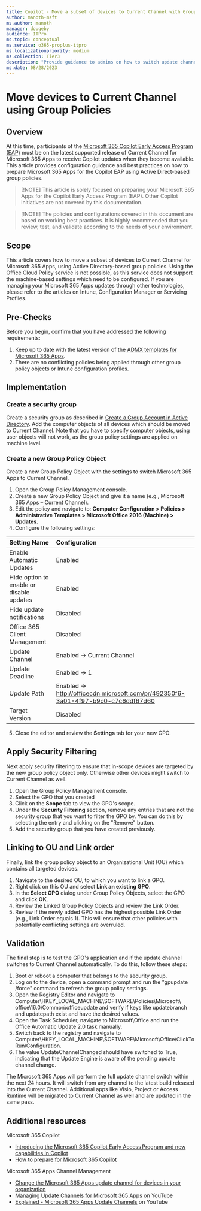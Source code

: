 ```yaml
---
title: Copilot - Move a subset of devices to Current Channel with Group Policies
author: manoth-msft
ms.author: manoth
manager: dougeby
audience: ITPro 
ms.topic: conceptual 
ms.service: o365-proplus-itpro
ms.localizationpriority: medium
ms.collection: Tier3
description: "Provide guidance to admins on how to switch update channel to Current Channel for Microsoft 365 Apps to prepare for Copilot"
ms.date: 08/28/2023
---
```


# Move devices to Current Channel using Group Policies

## Overview
At this time, participants of the [Microsoft 365 Copilot Early Access Program (EAP)](https://www.microsoft.com/microsoft-365/blog/2023/05/09/introducing-the-microsoft-365-copilot-early-access-program-and-new-capabilities-in-copilot/) must be on the latest supported release of Current Channel for Microsoft 365 Apps to receive Copilot updates when they become available. This article provides configuration guidance and best practices on how to prepare Microsoft 365 Apps for the Copilot EAP using Active Direct-based group policies.

> [!NOTE] This article is solely focused on preparing your Microsoft 365 Apps for the Copilot Early Access Program (EAP). Other Copilot initiatives are not covered by this documentation.

> [!NOTE] The policies and configurations covered in this document are based on working best practices. It is highly recommended that you review, test, and validate according to the needs of your environment.
 
## Scope
This article covers how to move a subset of devices to Current Channel for Microsoft 365 Apps, using Active Directory-based group policies. Using the Office Cloud Policy service is not possible, as this service does not support the machine-based settings which need to be configured. If you are managing your Microsoft 365 Apps updates through other technologies, please refer to the articles on Intune, Configuration Manager or Servicing Profiles.

## Pre-Checks
Before you begin, confirm that you have addressed the following requirements:
1.	Keep up to date with the latest version of the[ ADMX templates for Microsoft 365 Apps](https://www.microsoft.com/en-us/download/details.aspx?id=49030).
2.	There are no conflicting policies being applied through other group policy objects or Intune configuration profiles.

## Implementation
### Create a security group
Create a security group as described in [Create a Group Account in Active Directory](https://learn.microsoft.com/windows/security/operating-system-security/network-security/windows-firewall/create-a-group-account-in-active-directory). Add the computer objects of all devices which should be moved to Current Channel. Note that you have to specify computer objects, using user objects will not work, as the group policy settings are applied on machine level.

### Create a new Group Policy Object
Create a new Group Policy Object with the settings to switch Microsoft 365 Apps to Current Channel. 
1.	Open the Group Policy Management console.
2.	Create a new Group Policy Object and give it a name (e.g., Microsoft 365 Apps – Current Channel).
3.	Edit the policy and navigate to: **Computer Configuration > Policies > Administrative Templates > Microsoft Office 2016 (Machine) > Updates**.
4.	Configure the following settings:

|**Setting Name**  |**Configuration**  |
|:---|:---|
|Enable Automatic Updates|Enabled|
|Hide option to enable or disable updates|Enabled|
|Hide update notifications|Disabled|
|Office 365 Client Management|Disabled|
|Update Channel|Enabled → Current Channel|
|Update Deadline|Enabled → 1|
|Update Path|Enabled → http://officecdn.microsoft.com/pr/492350f6-3a01-4f97-b9c0-c7c6ddf67d60|
|Target Version|Disabled|

5.	Close the editor and review the **Settings** tab for your new GPO.

## Apply Security Filtering
Next apply security filtering to ensure that in-scope devices are targeted by the new group policy object only. Otherwise other devices might switch to Current Channel as well.
1.	Open the Group Policy Management console.
2.	Select the GPO that you created
3.	Click on the **Scope** tab to view the GPO's scope.
4.	Under the **Security Filtering** section, remove any entries that are not the security group that you want to filter the GPO by. You can do this by selecting the entry and clicking on the "Remove" button.
5.	Add the security group that you have created previously.

## Linking to OU and Link order
Finally, link the group policy object to an Organizational Unit (OU) which contains all targeted devices.
1.	Navigate to the desired OU, to which you want to link a GPO.
2.	Right click on this OU and select **Link an existing GPO**.
3.	In the **Select GPO** dialog under Group Policy Objects, select the GPO and click **OK**.
4.	Review the Linked Group Policy Objects and review the Link Order.
5.	Review if the newly added GPO has the highest possible Link Order (e.g., Link Order equals 1). This will ensure that other policies with potentially conflicting settings are overruled.

## Validation
The final step is to test the GPO's application and if the update channel switches to Current Channel automatically. To do this, follow these steps:
1.	Boot or reboot a computer that belongs to the security group.
2.	Log on to the device, open a command prompt and run the "gpupdate /force" command to refresh the group policy settings.
3.	Open the Registry Editor and navigate to Computer\HKEY_LOCAL_MACHINE\SOFTWARE\Policies\Microsoft\ office\16.0\Common\officeupdate and verify if keys like updatebranch and updatepath exist and have the desired values.
4.	Open the Task Scheduler, navigate to Microsoft\Office and run the Office Automatic Update 2.0 task manually.
5.	Switch back to the registry and navigate to Computer\HKEY_LOCAL_MACHINE\SOFTWARE\Microsoft\Office\ClickToRun\Configuration.
6.	The value UpdateChannelChanged should have switched to True, indicating that the Update Engine is aware of the pending update channel change.

The Microsoft 365 Apps will perform the full update channel switch within the next 24 hours. It will switch from any channel to the latest build released into the Current Channel. Additional apps like Visio, Project or Access Runtime will be migrated to Current Channel as well and are updated in the same pass.

## Additional resources
Microsoft 365 Copilot
- [Introducing the Microsoft 365 Copilot Early Access Program and new capabilities in Copilot](https://www.microsoft.com/en-us/microsoft-365/blog/2023/05/09/introducing-the-microsoft-365-copilot-early-access-program-and-new-capabilities-in-copilot/)
- [How to prepare for Microsoft 365 Copilot](https://techcommunity.microsoft.com/t5/microsoft-365-copilot/how-to-prepare-for-microsoft-365-copilot/ba-p/3851566)

Microsoft 365 Apps Channel Management
- [Change the Microsoft 365 Apps update channel for devices in your organization](https://learn.microsoft.com/deployoffice/updates/change-update-channels)
-	[Managing Update Channels for Microsoft 365 Apps](https://www.youtube.com/watch?v=rIpoloAZnSg) on YouTube
-	[Explained - Microsoft 365 Apps Update Channels](https://www.youtube.com/watch?v=eNn4PDkmo7s) on YouTube


